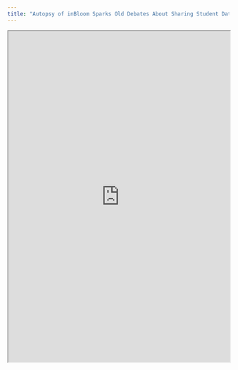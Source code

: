 ```yaml
---
title: "Autopsy of inBloom Sparks Old Debates About Sharing Student Data"
---
```



<iframe height="750" width="100%" src="https://ewelton.github.io/ktest/wiki.html#Autopsy%20of%20inBloom%20Sparks%20Old%20Debates%20About%20Sharing%20Student%20Data"></iframe>
